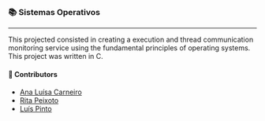 ### :books: Sistemas Operativos
***

This projected consisted in creating a execution and thread communication monitoring service using the fundamental principles of operating systems. This project was written in C. 

#### :handshake: Contributors 
- [Ana Luísa Carneiro](https://github.com/Analucar)
- [Rita Peixoto](https://github.com/rita-peixoto)
- [Luís Pinto](https://github.com/L-Pinto)
